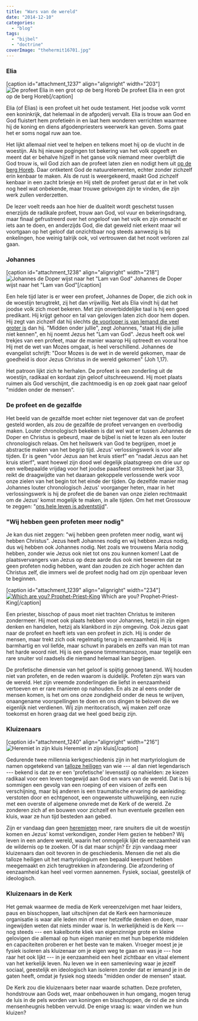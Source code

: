 ```yaml
---
title: "Wars van de wereld"
date: "2014-12-10"
categories: 
  - "blog"
tags: 
  - "bijbel"
  - "doctrine"
coverImage: "thehermit16701.jpg"
---
```


### Elia

\[caption id="attachment\_1237" align="alignright" width="203"\]![De profeet Elia in een grot op de berg Horeb](/wp-content/uploads/2014/12/icon_elijah_02_in_a_cave11.jpg?w=203) De profeet Elia in een grot op de berg Horeb\[/caption\]

Elia (of Elias) is een profeet uit het oude testament. Het joodse volk vormt een koninkrijk, dat helemaal in de afgoderij vervalt. Elia is trouw aan God en God fluistert hem profetieën in en laat hem wonderen verrichten waarmee hij de koning en diens afgodenpriesters weerwerk kan geven. Soms gaat het er soms nogal ruw aan toe.

Het lijkt allemaal niet veel te helpen en telkens moet hij op de vlucht in de woestijn. Als hij nieuwe pogingen tot bekering van het volk opgeeft en meent dat er behalve hijzelf in het ganse volk niemand meer overblijft die God trouw is, wil God zich aan de profeet laten zien en nodigt hem uit [op de berg Horeb](http://www.willibrordbijbel.nl/?p=page&i=10957,10974). Daar ontketent God de natuurelementen, echter zonder zichzelf erin kenbaar te maken. Als de rust is weergekeerd, maakt God zichzelf kenbaar in een zacht briesje en Hij stelt de profeet gerust dat er in het volk nog heel wat onbekende, maar trouwe gelovigen zijn te vinden, die zijn werk zullen verderzetten.

De lezer voelt reeds aan hoe hier de dualiteit wordt geschetst tussen enerzijds de radikale profeet, trouw aan God, vol vuur en bekeringsdrang, maar finaal gefrustreerd over het ongeloof van het volk en zijn onmacht er iets aan te doen, en anderzijds God, die dat geweld niet erkent maar wil voortgaan op het geloof dat onzichtbaar nog steeds aanwezig is bij enkelingen, hoe weinig talrijk ook, vol vertrouwen dat het nooit verloren zal gaan.

### Johannes

\[caption id="attachment\_1238" align="alignright" width="218"\]![Johannes de Doper wijst naar het "Lam van God"](/wp-content/uploads/2014/12/1view1c31.jpg?w=218) Johannes de Doper wijst naar het "Lam van God"\[/caption\]

Een hele tijd later is er weer een profeet, Johannes de Doper, die zich ook in de woestijn terugtrekt, zij het dan vrijwillig. Net als Elia vindt hij dat het joodse volk zich moet bekeren. Met zijn onverbiddelijke taal is hij een goed predikant. Hij krijgt gehoor en tal van gelovigen laten zich door hem dopen. Hij zegt van zichzelf dat hij slechts [de voorloper is van Iemand die veel groter is](http://www.willibrordbijbel.nl/?) dan hij. "Midden onder jullie", zegt Johannes, "staat Hij die jullie niet kennen", en hij noemt Jezus het "Lam van God". Jezus heeft ook wel trekjes van een profeet, maar de manier waarop Hij optreedt en vooral hoe Hij met de wet van Mozes omgaat, is heel verschillend. Johannes de evangelist schrijft: "Door Mozes is de wet in de wereld gekomen, maar de goedheid is door Jezus Christus in de wereld gekomen" (Joh 1,17).

Het patroon lijkt zich te herhalen. De profeet is een zonderling uit de woestijn, radikaal en kordaat zijn geloof uitschreeuwend. Hij moet plaats ruimen als God verschijnt, die zachtmoedig is en op zoek gaat naar geloof "midden onder de mensen".

### De profeet en de gezalfde

Het beeld van de gezalfde moet echter niet tegenover dat van de profeet gesteld worden, als zou de gezalfde de profeet vervangen en overbodig maken. Louter chronologisch bekeken is dat wel wat er tussen Johannes de Doper en Christus is gebeurd, maar de bijbel is niet te lezen als een louter chronologisch relaas. Om het heilswerk van God te begrijpen, moet je abstractie maken van het begrip tijd. Jezus' verlossingswerk is voor alle tijden. Er is geen "vóór Jezus aan het kruis stierf" en "nadat Jezus aan het kruis stierf", want hoewel zijn dood wel degelijk plaatsgreep om drie uur op een welbepaalde vrijdag voor het joodse paasfeest omstreek het jaar 33, reikt de draagwijdte van het daaraan gekoppele verlossende werk voor onze zielen van het begin tot het einde der tijden. Op dezelfde manier mag Johannes louter chronologisch Jezus' voorganger heten, maar in het verlossingswerk is hij de profeet die de banen van onze zielen rechtmaakt om de Jezus' komst mogelijk te maken, in alle tijden. Om het met Grossouw te zeggen: "[ons hele leven is adventstijd](/2014/12/10/de-advent-van-dit-leven/)".

### "Wij hebben geen profeten meer nodig"

Je kan dus niet zeggen: "wij hebben geen profeten meer nodig, want wij hebben Christus". Jezus heeft Johannes nodig en wij hebben Jezus nodig, dus wij hebben ook Johannes nodig. Net zoals we trouwens Maria nodig hebben, zonder wie Jezus ook niet tot ons zou kunnen komen! Laat de plaatsvervangers van Jezus op deze aarde dus ook niet beweren dat ze geen profeten nodig hebben, want dan zouden ze zich hoger achten dan Christus zelf, die immers wel de profeet nodig had om zijn openbaar leven te beginnen.

\[caption id="attachment\_1239" align="alignright" width="234"\][![Which are you? Prophet-Priest-King](/wp-content/uploads/2014/12/whichareyouchart1.jpg?w=234)](http://blog.harvestspringlake.org/2011/07/prophet-priest-or-king-which-are-you.html) Which are you? Prophet-Priest-King\[/caption\]

Een priester, bisschop of paus moet niet trachten Christus te imiteren zondermeer. Hij moet ook plaats hebben voor Johannes, hetzij in zijn eigen denken en handelen, hetzij als klankbord in zijn omgeving. Ook Jezus gaat naar de profeet en heeft iets van een profeet in zich. Hij is onder de mensen, maar trekt zich ook regelmatig terug in eenzaamheid. Hij is barmhartig en vol liefde, maar schuwt in parabels en zelfs van man tot man het harde woord niet. Hij is een gewone timmermanszoon, maar tegelijk een rare snuiter vol raadsels die niemand helemaal kan begrijpen.

De profetische dimensie van het geloof is spijtig genoeg tanend. Wij houden niet van profeten, en de reden waarom is duidelijk. Profeten zijn wars van de wereld. Het zijn vreemde zonderlingen die liefst in eenzaamheid vertoeven en er rare manieren op nahouden. En als ze al eens onder de mensen komen, is het om ons onze zondigheid onder de neus te wrijven, onaangename voorspellingen te doen en ons dingen te beloven die we eigenlijk niet verdienen. Wij zijn meritocratisch, wij maken zelf onze toekomst en horen graag dat we heel goed bezig zijn.

### Kluizenaars

\[caption id="attachment\_1240" align="alignright" width="216"\]![Heremiet in zijn kluis](/wp-content/uploads/2014/12/thehermit16701.jpg?w=216) Heremiet in zijn kluis\[/caption\]

Gedurende twee millennia kerkgeschiedenis zijn in het martyriologium de namen opgetekend van [talloze heiligen](http://www.google.ca/search?as_q=Kluis&as_epq=&as_oq=&as_eq=&as_nlo=&as_nhi=&lr=&cr=&as_qdr=all&as_sitesearch=Heiligen.net&as_occt=any&safe=images&as_filetype=&as_rights=) van wie --- al dan niet legendarisch --- bekend is dat ze er een 'profetische' levensstijl op nahielden: ze kiezen radikaal voor een leven toegewijd aan God en wars van de wereld. Dat is bij sommigen een gevolg van een roeping of een visioen of zelfs een verschijning, maar bij anderen is een traumatische ervaring de aanleiding: verstoten door en echtgenoot, een ongewenste uithuwelijking, een ruzie met een overste of algemene onvrede met de Kerk of de wereld. Ze zonderen zich af en bouwen voor zichzelf en hun eventuele gezellen een kluis, waar ze hun tijd besteden aan gebed.

Zijn er vandaag dan geen [heremieten](http://nl.wikipedia.org/wiki/Heremiet_%28monnik%29) meer, rare snuiters die uit de woestijn komen en Jezus' komst verkondigen, zonder Hem gezien te hebben? Wij leven in een andere wereld, waarin het onmogelijk lijkt de eenzaamheid van de wildernis op te zoeken. Of is dat maar schijn? Er zijn vandaag meer kluizenaars dan ooit tevoren in de geschiedenis. Mensen die net als die talloze heiligen uit het martyriologium een bepaald keerpunt hebben meegemaakt en zich terugtrekken in afzondering. Die afzondering of eenzaamheid kan heel veel vormen aannemen. Fysiek, sociaal, geestelijk of ideologisch.

### Kluizenaars in de Kerk

Het gemak waarmee de media de Kerk vereenzelvigen met haar leiders, paus en bisschoppen, laat uitschijnen dat de Kerk een harmonieuze organisatie is waar alle leden min of meer hetzelfde denken en doen, maar ingewijden weten dat niets minder waar is. In werkelijkheid is de Kerk --- nog steeds --- een kakelbonte kliek van eigenzinnige grote en kleine gelovigen die allemaal op hun eigen manier en met hun beperkte middelen en capaciteiten proberen er het beste van te maken. Vroeger moest je je fysiek isoleren als kluizenaar om je eigen weg te gaan en was je --- hoe raar het ook lijkt --- in je eenzaamheid een heel zichtbaar en vitaal element van het kerkelijk leven. Nu leven we in een samenleving waar je jezelf sociaal, geestelijk en ideologisch kan isoleren zonder dat er iemand je in de gaten heeft, omdat je fysiek nog steeds "midden onder de mensen" staat.

De Kerk zou die kluizenaars beter naar waarde schatten. Deze profeten, hondstrouw aan Gods wet, maar onbehouwen in hun omgang, mogen terug de luis in de pels worden van koningen en bisschoppen, de rol die ze sinds mensenheugnis hebben vervuld. De enige vraag is: waar vinden we hun kluizen?
